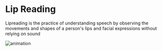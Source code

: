 
# Lip Reading

Lipreading is the practice of understanding speech by observing the movements and shapes of a person's lips and facial expressions without relying on sound

![animation](https://github.com/Guravjayesh/LIP-READING/assets/88273868/5a674b93-0069-423a-b814-752b9389b451)
